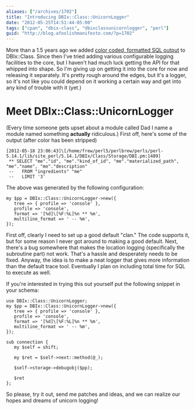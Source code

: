 ```yaml
---
aliases: ["/archives/1702"]
title: "Introducing DBIx::Class::UnicornLogger"
date: "2012-05-25T14:51:44-05:00"
tags: ["cpan", "dbix-class", "dbixclassunicornlogger", "perl"]
guid: "http://blog.afoolishmanifesto.com/?p=1702"
---
```

More than a 1.5 years ago we added [color coded, formatted SQL output](/archives/1428) to DBIx::Class. Since then I've tried adding various configurable logging facilities to the core, but I haven't had much luck getting the API for that whipped into shape. So I'm giving up on getting it into the core for now and releasing it separately. It's pretty rough around the edges, but it's a logger, so it's not like you could depend on it working a certain way and get into any kind of trouble with it (yet.)

# Meet DBIx::Class::UnicornLogger

(Every time someone gets upset about a module called Dad I name a module named something **actually** ridiculous.) First off, here's some of the output (after color has been stripped)

    [2012-05-18 23:06:43]\[/home/frew/perl5/perlbrew/perls/perl-5.14.1/lib/site_perl/5.14.1/DBIx/Class/Storage/DBI.pm:1489]
     ** SELECT "me"."id", "me"."kind_of_id", "me"."materialized_path", "me"."name", "me"."description"
     --   FROM "ingredients" "me"
     --   LIMIT '3'

The above was generated by the following configuration:

    my $pp = DBIx::Class::UnicornLogger->new({
       tree => { profile => 'console' },
       profile => 'console',
       format => '[%d]\[%F:%L]%n ** %m',
       multiline_format => ' -- %m',
    });

First off, clearly I need to set up a good default "clan." The code supports it, but for some reason I never got around to making a good default. Next, there's a bug somewhere that makes the location logging (specifically the subroutine part) not work. That's a hassle and desperately needs to be fixed. Anyway, the idea is to make a neat logger that gives more information than the default trace tool. Eventually I plan on including total time for SQL to execute as well.

If you're interested in trying this out yourself put the following snippet in your schema:

    use DBIx::Class::UnicornLogger;
    my $pp = DBIx::Class::UnicornLogger->new({
       tree => { profile => 'console' },
       profile => 'console',
       format => '[%d]\[%F:%L]%n ** %m',
       multiline_format => ' -- %m',
    });

    sub connection {
       my $self = shift;

       my $ret = $self->next::method(@_);

       $self->storage->debugobj($pp);

       $ret
    };

So please, try it out, send me patches and ideas, and we can realize our hopes and dreams of unicorn logging!
